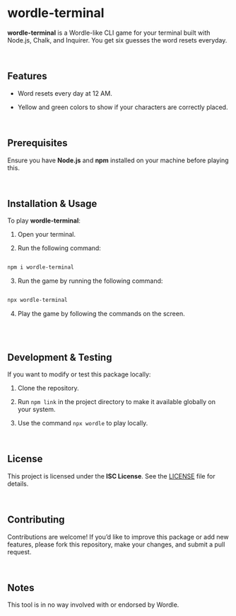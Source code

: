 
#  wordle-terminal

  

**wordle-terminal** is a Wordle-like CLI game for your terminal built with Node.js, Chalk, and Inquirer. You get six guesses the word resets everyday.

  

<br>

  

##  Features

  

- Word resets every day at 12 AM.

- Yellow and green colors to show if your characters are correctly placed.

  

<br>

  

##  Prerequisites

  

Ensure you have **Node.js** and **npm** installed on your machine before playing this.

  

<br>

  

##  Installation & Usage

  

To play **wordle-terminal**:

  

1. Open your terminal.

  

2. Run the following command:

```bash

npm i wordle-terminal

```

  

3. Run the game by running the following command:

```bash

npx wordle-terminal

```

4. Play the game by following the commands on the screen.

<br>

  

<br>

  

##  Development & Testing

  

If you want to modify or test this package locally:

  

1. Clone the repository.

2. Run `npm link` in the project directory to make it available globally on your system.

3. Use the command `npx wordle` to play locally.

  

<br>

  

##  License

  

This project is licensed under the **ISC License**. See the [LICENSE](LICENSE) file for details.

  

<br>

  

##  Contributing

  

Contributions are welcome! If you’d like to improve this package or add new features, please fork this repository, make your changes, and submit a pull request.

<br>

  

##  Notes

  

This tool is in no way involved with or endorsed by Wordle.